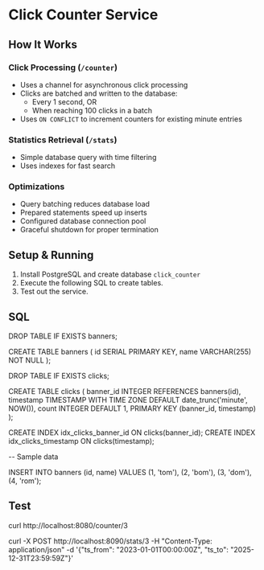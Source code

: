 # Click Counter Service

## How It Works

### Click Processing (`/counter`)
- Uses a channel for asynchronous click processing
- Clicks are batched and written to the database:
  - Every 1 second, OR
  - When reaching 100 clicks in a batch
- Uses `ON CONFLICT` to increment counters for existing minute entries

### Statistics Retrieval (`/stats`)
- Simple database query with time filtering
- Uses indexes for fast search

### Optimizations
- Query batching reduces database load
- Prepared statements speed up inserts
- Configured database connection pool
- Graceful shutdown for proper termination

## Setup & Running

1. Install PostgreSQL and create database `click_counter`
2. Execute the following SQL to create tables.
3. Test out the service.

## SQL
DROP TABLE IF EXISTS banners;

CREATE TABLE banners (
    id SERIAL PRIMARY KEY,
    name VARCHAR(255) NOT NULL
);

DROP TABLE IF EXISTS clicks;

CREATE TABLE clicks (
    banner_id INTEGER REFERENCES banners(id),
    timestamp TIMESTAMP WITH TIME ZONE DEFAULT date_trunc('minute', NOW()),
    count INTEGER DEFAULT 1,
    PRIMARY KEY (banner_id, timestamp)
);

CREATE INDEX idx_clicks_banner_id ON clicks(banner_id);
CREATE INDEX idx_clicks_timestamp ON clicks(timestamp);

-- Sample data

INSERT INTO banners (id, name) VALUES 
(1, 'tom'),
(2, 'bom'),
(3, 'dom'),
(4, 'rom');


## Test
curl http://localhost:8080/counter/3

curl -X POST http://localhost:8090/stats/3   -H "Content-Type: application/json"   -d '{"ts_from": "2023-01-01T00:00:00Z", "ts_to": "2025-12-31T23:59:59Z"}'
